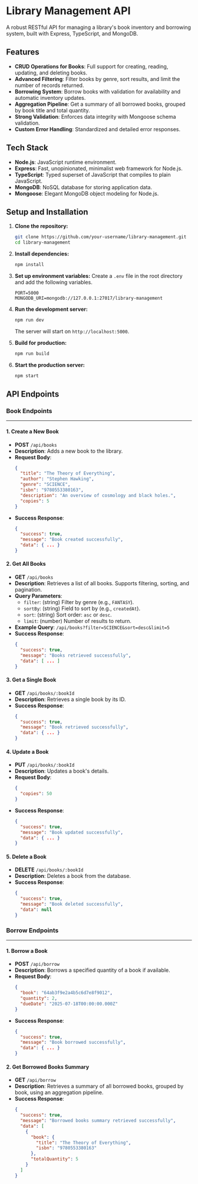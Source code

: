 # Library Management API

A robust RESTful API for managing a library's book inventory and borrowing system, built with Express, TypeScript, and MongoDB.

## Features

- **CRUD Operations for Books**: Full support for creating, reading, updating, and deleting books.
- **Advanced Filtering**: Filter books by genre, sort results, and limit the number of records returned.
- **Borrowing System**: Borrow books with validation for availability and automatic inventory updates.
- **Aggregation Pipeline**: Get a summary of all borrowed books, grouped by book title and total quantity.
- **Strong Validation**: Enforces data integrity with Mongoose schema validation.
- **Custom Error Handling**: Standardized and detailed error responses.

## Tech Stack

- **Node.js**: JavaScript runtime environment.
- **Express**: Fast, unopinionated, minimalist web framework for Node.js.
- **TypeScript**: Typed superset of JavaScript that compiles to plain JavaScript.
- **MongoDB**: NoSQL database for storing application data.
- **Mongoose**: Elegant MongoDB object modeling for Node.js.

## Setup and Installation

1.  **Clone the repository:**
    ```bash
    git clone https://github.com/your-username/library-management.git
    cd library-management
    ```

2.  **Install dependencies:**
    ```bash
    npm install
    ```

3.  **Set up environment variables:**
    Create a `.env` file in the root directory and add the following variables.

    ```env
    PORT=5000
    MONGODB_URI=mongodb://127.0.0.1:27017/library-management
    ```

4.  **Run the development server:**
    ```bash
    npm run dev
    ```
    The server will start on `http://localhost:5000`.

5.  **Build for production:**
    ```bash
    npm run build
    ```

6.  **Start the production server:**
    ```bash
    npm start
    ```

## API Endpoints

### Book Endpoints

---

#### 1. Create a New Book
- **POST** `/api/books`
- **Description**: Adds a new book to the library.
- **Request Body**:
  ```json
  {
    "title": "The Theory of Everything",
    "author": "Stephen Hawking",
    "genre": "SCIENCE",
    "isbn": "9780553380163",
    "description": "An overview of cosmology and black holes.",
    "copies": 5
  }
  ```
- **Success Response**:
  ```json
  {
    "success": true,
    "message": "Book created successfully",
    "data": { ... }
  }
  ```

#### 2. Get All Books
- **GET** `/api/books`
- **Description**: Retrieves a list of all books. Supports filtering, sorting, and pagination.
- **Query Parameters**:
  - `filter`: (string) Filter by genre (e.g., `FANTASY`).
  - `sortBy`: (string) Field to sort by (e.g., `createdAt`).
  - `sort`: (string) Sort order: `asc` or `desc`.
  - `limit`: (number) Number of results to return.
- **Example Query**: `/api/books?filter=SCIENCE&sort=desc&limit=5`
- **Success Response**:
  ```json
  {
    "success": true,
    "message": "Books retrieved successfully",
    "data": [ ... ]
  }
  ```

#### 3. Get a Single Book
- **GET** `/api/books/:bookId`
- **Description**: Retrieves a single book by its ID.
- **Success Response**:
  ```json
  {
    "success": true,
    "message": "Book retrieved successfully",
    "data": { ... }
  }
  ```

#### 4. Update a Book
- **PUT** `/api/books/:bookId`
- **Description**: Updates a book's details.
- **Request Body**:
  ```json
  {
    "copies": 50
  }
  ```
- **Success Response**:
  ```json
  {
    "success": true,
    "message": "Book updated successfully",
    "data": { ... }
  }
  ```

#### 5. Delete a Book
- **DELETE** `/api/books/:bookId`
- **Description**: Deletes a book from the database.
- **Success Response**:
  ```json
  {
    "success": true,
    "message": "Book deleted successfully",
    "data": null
  }
  ```

### Borrow Endpoints

---

#### 1. Borrow a Book
- **POST** `/api/borrow`
- **Description**: Borrows a specified quantity of a book if available.
- **Request Body**:
  ```json
  {
    "book": "64ab3f9e2a4b5c6d7e8f9012",
    "quantity": 2,
    "dueDate": "2025-07-18T00:00:00.000Z"
  }
  ```
- **Success Response**:
  ```json
  {
    "success": true,
    "message": "Book borrowed successfully",
    "data": { ... }
  }
  ```

#### 2. Get Borrowed Books Summary
- **GET** `/api/borrow`
- **Description**: Retrieves a summary of all borrowed books, grouped by book, using an aggregation pipeline.
- **Success Response**:
  ```json
  {
    "success": true,
    "message": "Borrowed books summary retrieved successfully",
    "data": [
      {
        "book": {
          "title": "The Theory of Everything",
          "isbn": "9780553380163"
        },
        "totalQuantity": 5
      }
    ]
  }
  ``` 